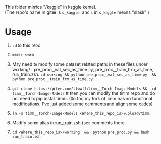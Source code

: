 This folder mimics "/kaggle"  in kaggle kernel.   
(The repo's name in gitee is `s_kaggle`, and `s` in `s_kaggle` means "slash" ) 

# Usage 

1. `cd` to this repo
2. `mkdir work`
3. May need to modify some dataset related paths in these files under working/ : 
    pre_proc__val_sec_as_time.py, pre_proc__train_frm_as_time, run_train.zsh.
    `cd working && python pre_proc__val_sec_as_time.py  &&  python pre_proc__train_frm_as_time.py`

4. `git clone https://gitee.com/llwwff/timm__Torch-Image-Models &&  cd timm__Torch-Image-Models` #  then you can modify the timm repo and do not need to pip install timm. (So far, my fork of timm has no functional modifications. I've just added some comments and align some codes)  
5. `ln -s timm__Torch-Image-Models <Where_this_repo_is>/upload/timm`                 
6. Modify some alias in run_train.zsh (see comments there) 
7. `cd <Where_this_repo_is>/working  &&  python pre_proc.py && bash run_train.zsh`    
